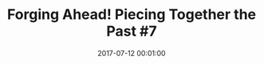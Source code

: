 ---
_schema: default
title: 'Forging Ahead! Piecing Together the Past #7'
link: https://www.geocaching.com/geocache/GC73RRR_forging-ahead-piecing-together-the-past-7
owner: STEARanger
date: 2017-07-12 00:01:00
log_type: Found it
display_coords: N 41° 24.265' W 075° 39.620'
latitude: '41.404417'
longitude: '-75.660333'
first_stage: false
bogus: false
zhanna_log:  >-
  Hi STEARanger!


  Yesterday while I was out for my daily walk I saw someone poking around in this area, and he looked like he might be geocaching. I haven’t been geocaching in quite a long time, and although I was aware of this series, I didn’t know where all the sites were located. I checked the map and discovered that yes, there is a cache in this spot! Today I went out with the goal of finding it, and I did, without any trouble. It wasn’t very well camouflaged but it was still in fine condition. I signed the log sheet, took a puzzle piece, and returned the cache to its hiding spot, trying to make it just a little less conspicuous. Now I’m interested to see if I can complete the series. Thanks for a fun diversion!


  Zhanna
post_id: 10813
---